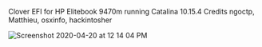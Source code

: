 Clover EFI for HP Elitebook 9470m running Catalina 10.15.4 Credits ngoctp, Matthieu, osxinfo, hackintosher

![Screenshot 2020-04-20 at 12 14 04 PM](https://user-images.githubusercontent.com/524565/79714417-4b519600-8303-11ea-930d-15ebc33a2283.png)

